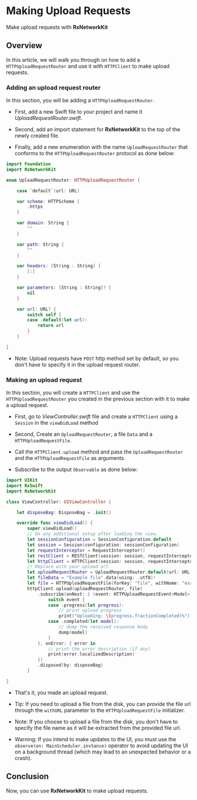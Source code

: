 # Making Upload Requests

Make upload requests with **RxNetworkKit**

## Overview

In this article, we will walk you through on how to add a ``HTTPUploadRequestRouter`` and use it with ``HTTPClient`` to make upload requests.

### Adding an upload request router

In this section, you will be adding a ``HTTPUploadRequestRouter``.

- First, add a new Swift file to your project and name it *UploadRequestRouter.swift*.

- Second, add an import statement for **RxNetworkKit** to the top of the newly created file.

- Finally, add a new enumeration with the name `UploadRequestRouter` that conforms to the ``HTTPUploadRequestRouter`` protocol as done below:

```swift 
import Foundation
import RxNetworkKit

enum UploadRequestRouter: HTTPUploadRequestRouter {

    case `default`(url: URL)

    var scheme: HTTPScheme {
        .https
    }

    var domain: String {
        ""
    }

    var path: String {
        ""
    }

    var headers: [String : String] {
        [:]
    }

    var parameters: [String : String]? {
        nil
    }

    var url: URL? {
        switch self {
        case .default(let url):
            return url
        }
    }

}
```

- Note: Upload requests have `POST` http method set by default, so you don't have to specify it in the upload request router.

### Making an upload request

In this section, you will create a ``HTTPClient`` and use the ``HTTPUploadRequestRouter`` you created in the previous section with it to make a upload request.

- First, go to *ViewController.swift* file and create a ``HTTPClient`` using a ``Session`` in the `viewDidLoad` method

- Second, Create an `UploadRequestRouter`, a file `Data` and a ``HTTPUploadRequestFile``.

- Call the `HTTPClient.upload` method and pass the `UploadRequestRouter` and the ``HTTPUploadRequestFile`` as arguments.

- Subscribe to the output `Observable` as done below:

```swift
import UIKit
import RxSwift
import RxNetworkKit

class ViewController: UIViewController {

    let disposeBag: DisposeBag = .init()

    override func viewDidLoad() {
        super.viewDidLoad()
        // Do any additional setup after loading the view.
        let sessionConfiguration = SessionConfiguration.default
        let session = Session(configuration: sessionConfiguration)
        let requestInterceptor = RequestInterceptor()
        let restClient = RESTClient(session: session, requestInterceptor: requestInterceptor)
        let httpClient = HTTPClient(session: session, requestInterceptor: requestInterceptor)
        // Replace with your upload url
        let uploadRequestRouter = UploadRequestRouter.default(url: URL(string: "https://example.com/upload")!)
        let fileData = "Example file".data(using: .utf8)!
        let file = HTTPUploadRequestFile(forKey: "file", withName: "example.txt", withData: fileData)!
        httpClient.upload(uploadRequestRouter, file)
            .subscribe(onNext: { (event: HTTPUploadRequestEvent<Model>) in
                switch event {
                case .progress(let progress):
                    // print upload progress
                    print("Uploading: \(progress.fractionCompleted)%")
                case .completed(let model):
                    // dump the received response body
                    dump(model)
                }
            }, onError: { error in
                // print the error description (if any)
                print(error.localizedDescription)
            })
            .disposed(by: disposeBag)
        }

}
```

- That's it, you made an upload request.

- Tip: If you need to upload a file from the disk, you can provide the file url through the `withURL` parameter to the ``HTTPUploadRequestFile`` initializer.

- Note: If you choose to upload a file from the disk, you don't have to specify the file name as it will be extracted from the provided file url.

- Warning: If you intend to make updates to the UI, you must use the `observe(on: MainScheduler.instance)` operator to avoid updating the UI on a background thread (which may lead to an unexpected behavior or a crash).

## Conclusion

Now, you can use **RxNetworkKit** to make upload requests.
